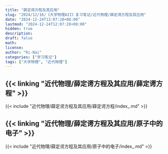 ```yaml
---
title: "薛定谔方程及其应用"
slug: "2024/12/16/《大学物理AII》复习笔记/近代物理/薛定谔方程及其应用"
date: "2024-12-24T12:07:28+08:00"
lastmod: "2024-12-24T12:07:28+08:00"
hidden: true
description:
draft: false
math:
license:
author: "Ri-Nai"
categories: ["学习笔记"]
tags: ["大学物理", "近代物理"]
---
```

## {{< linking "近代物理/薛定谔方程及其应用/薛定谔方程" >}}
{{< include "近代物理/薛定谔方程及其应用/薛定谔方程/index_.md" >}}

## {{< linking "近代物理/薛定谔方程及其应用/原子中的电子" >}}
{{< include "近代物理/薛定谔方程及其应用/原子中的电子/index_.md" >}}
